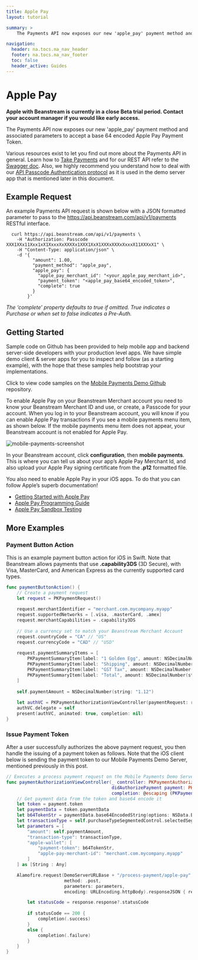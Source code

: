 ```yaml
---
title: Apple Pay
layout: tutorial

summary: >
    The Payments API now exposes our new 'apple_pay' payment method and associated parameters to accept a base 64 encoded Apple Pay Payment Token.

navigation:
  header: na.tocs.na_nav_header
  footer: na.tocs.na_nav_footer
  toc: false
  header_active: Guides
---
```


# Apple Pay

**Apple with Beanstream is currently in a close Beta trial period. Contact your account manager if you would like early access.**

The Payments API now exposes our new 'apple_pay' payment method and associated parameters to accept a base 64 encoded Apple Pay Payment Token.

Various resources exist to let you find out more about the Payments API in general. Learn how to [Take Payments](/docs/references/payments_SDKs/take_payments/) and for our REST API refer to the [Swagger doc](/docs/references/merchant_API/v1-0-2). Also, we highly recommend you understand how to deal with our [API Passcode Authentication protocol](/docs/guides/merchant_quickstart/) as it is used in the demo server app that is mentioned later in this document.


## Example Request

An example Payments API request is shown below with a JSON formatted parameter to pass to the https://api.beanstream.com/api/v1/payments RESTful interface.


```shell
  curl https://api.beanstream.com/api/v1/payments \
    -H "Authorization: Passcode XXX1XXx11Xxx1xX1XxxxXxXXXXx1XXX1XxX1XXXxXXXxXxxxX11XXXxX1" \
    -H "Content-Type: application/json" \
    -d '{
          "amount": 1.00,
          "payment_method": "apple_pay",
          "apple_pay": {
            "apple_pay_merchant_id": "<your_apple_pay_merchant_id>",
            "payment_token": "<apple_pay_base64_encoded_token>",
            "complete": true
          }
        }'
```

*The ‘complete’ property defaults to true if omitted. True indicates a Purchase or when set to false indicates a Pre-Auth.*

## Getting Started

Sample code on Github has been provided to help mobile app and backend server-side developers with your production level apps. We have simple demo client & server apps for you to inspect and follow (as a starting example), with the hope that these samples help bootstrap your implementations.

Click to view code samples on the [Mobile Payments Demo Github](https://github.com/Beanstream/mobilepayments-demo) repository.

To enable Apple Pay on your Beanstream Merchant account you need to know your Beanstream Merchant ID and use, or create, a Passcode for your account. When you log in to your Beanstream account, you will know if you can enable Apple Pay transactions if you see a mobile payments menu item, as shown below. If the mobile payments menu item does not appear, your Beanstream account is not enabled for Apple Pay.

<img src="/docs/guides/apple_pay/mobile-payments-screenshot.png" alt="mobile-payments-screenshot">

In your Beanstream account, click **configuration**, then **mobile payments**. This is where you can tell us about your app’s Apple Pay Merchant Id, and also upload your Apple Pay signing certificate from the **.p12** formatted file.

You also need to enable Apple Pay in your iOS apps. To do that you can follow Apple’s superb documentation!

* [Getting Started with Apple Pay](https://developer.apple.com/apple-pay/get-started/)
* [Apple Pay Programming Guide](https://developer.apple.com/library/content/ApplePay_Guide/)
* [Apple Pay Sandbox Testing](https://developer.apple.com/support/apple-pay-sandbox/)

## More Examples

### Payment Button Action

This is an example payment button action for iOS in Swift. Note that Beanstream allows payments that use **.capability3DS** (3D Secure), with Visa, MasterCard, and American Express as the currently supported card types.

```swift
func paymentButtonAction() {
    // Create a payment request
    let request = PKPaymentRequest()
    
    request.merchantIdentifier = "merchant.com.mycompany.myapp"
    request.supportedNetworks = [.visa, .masterCard, .amex]
    request.merchantCapabilities = .capability3DS
    
    // Use a currency set to match your Beanstream Merchant Account
    request.countryCode = "CA" // "US"
    request.currencyCode = "CAD" // "USD"
    
    request.paymentSummaryItems = [
        PKPaymentSummaryItem(label: "1 Golden Egg", amount: NSDecimalNumber(string: "1.00"), type: .final),
        PKPaymentSummaryItem(label: "Shipping", amount: NSDecimalNumber(string: "0.05"), type: .final),
        PKPaymentSummaryItem(label: "GST Tax", amount: NSDecimalNumber(string: "0.07"), type: .final),
        PKPaymentSummaryItem(label: "Total", amount: NSDecimalNumber(string: "1.12"), type: .final)
    ]
    
    self.paymentAmount = NSDecimalNumber(string: "1.12")
    
    let authVC = PKPaymentAuthorizationViewController(paymentRequest: request)
    authVC.delegate = self
    present(authVC, animated: true, completion: nil)
}
```

### Issue Payment Token

After a user successfully authorizes the above payment request, you then handle the issuing of a payment token as follows. Note that the iOS client below is sending the payment token to our Mobile Payments Demo Server, mentioned previously in this post.

```swift
// Executes a process payment request on the Mobile Payments Demo Server
func paymentAuthorizationViewController(_ controller: PKPaymentAuthorizationViewController,
                                        didAuthorizePayment payment: PKPayment,
                                        completion: @escaping (PKPaymentAuthorizationStatus) -&gt; Void) {
    // Get payment data from the token and base64 encode it
    let token = payment.token
    let paymentData = token.paymentData
    let b64TokenStr = paymentData.base64EncodedString(options: NSData.Base64EncodingOptions(rawValue: 0))
    let transactionType = self.purchaseTypeSegmentedControl.selectedSegmentIndex == 0 ? "purchase" : "pre-auth"
    let parameters = [
        "amount": self.paymentAmount,
        "transaction-type": transactionType,
        "apple-wallet": [
            "payment-token": b64TokenStr,
            "apple-pay-merchant-id": "merchant.com.mycompany.myapp"
        ]
    ] as [String : Any]

    Alamofire.request(DemoServerURLBase + "/process-payment/apple-pay",
                      method: .post,
                      parameters: parameters,
                      encoding: URLEncoding.httpBody).responseJSON { response in

        let statusCode = response.response?.statusCode
                    
        if statusCode == 200 {
            completion(.success)
        }
        else {
            completion(.failure)
        }
    }
}
```

